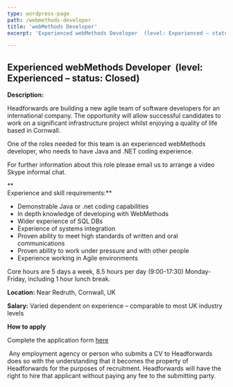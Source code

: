 ```yaml
---
type: wordpress-page
path: /webmethods-developer
title: 'webMethods Developer'
excerpt: 'Experienced webMethods Developer  (level: Experienced – status: Closed) Description: Headforwards are building a new agile team of software developers for an international company. The opportunity will allow successful candidates to work on a significant infrastructure project whilst enjoying a quality of life based in Cornwall. One of the roles needed for this team is an …'

---
```

Experienced webMethods Developer  (level: Experienced – status: Closed)
-----------------------------------------------------------------------

**Description:**

Headforwards are building a new agile team of software developers for an international company. The opportunity will allow successful candidates to work on a significant infrastructure project whilst enjoying a quality of life based in Cornwall.

One of the roles needed for this team is an experienced webMethods developer, who needs to have Java and .NET coding experience.

For further information about this role please email us to arrange a video Skype informal chat.

**  
Experience and skill requirements:**

*   Demonstrable Java or .net coding capabilities
*   In depth knowledge of developing with WebMethods
*   Wider experience of SQL DBs
*   Experience of systems integration
*   Proven ability to meet high standards of written and oral communications
*   Proven ability to work under pressure and with other people
*   Experience working in Agile environments

Core hours are 5 days a week, 8.5 hours per day (9:00-17:30) Monday-Friday, including 1 hour lunch break.

**Location:** Near Redruth, Cornwall, UK

**Salary:** Varied dependent on experience – comparable to most UK industry levels

**How to apply**

Complete the application form [here](http://www.headforwards.com/application-form/ "Application Form")

 Any employment agency or person who submits a CV to Headforwards does so with the understanding that it becomes the property of Headforwards for the purposes of recruitment. Headforwards will have the right to hire that applicant without paying any fee to the submitting party.
